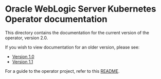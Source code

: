 # Oracle WebLogic Server Kubernetes Operator documentation

This directory contains the documentation for the current version of the operator, version 2.0.

If you wish to view documentation for an older version, please see:

* [Version 1.0](../v1.0)
* [Version 1.1](../v1.1)

For a guide to the operator project, refer to this [README](https://github.com/oracle/weblogic-kubernetes-operator/blob/master/site/README.md).
